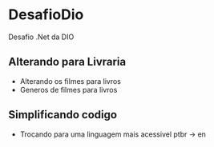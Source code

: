 # DesafioDio
Desafio .Net da DIO

## Alterando para Livraria
 - Alterando os filmes para livros
 - Generos de filmes para livros

## Simplificando codigo
 - Trocando para uma linguagem mais acessivel ptbr -> en

